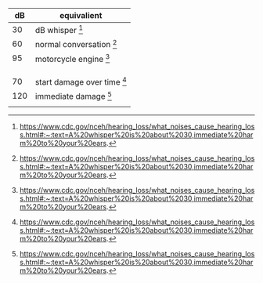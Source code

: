 
| dB  | equivalient                            |
|-----|----------------------------------------|
| 30  | dB whisper             [^hearing_loss] |
| 60  | normal conversation    [^hearing_loss] |
| 95  | motorcycle engine      [^hearing_loss] |
|     |                                        |
|     |                                        |
|     |                                        |
| 70  | start damage over time [^hearing_loss] |
| 120 | immediate damage       [^hearing_loss] |
|     |                                        |



[^hearing_loss]: https://www.cdc.gov/nceh/hearing_loss/what_noises_cause_hearing_loss.html#:~:text=A%20whisper%20is%20about%2030,immediate%20harm%20to%20your%20ears.
